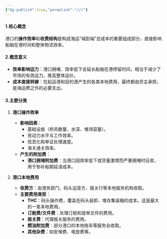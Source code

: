 ```yaml
---
{"dg-publish":true,"permalink":"///"}
---
```


#### **1.核心概念**

港口的**操作效率**和**收费结构**是构成海运“端到端”总成本的重要组成部分，直接影响船舶在港时间和整体物流效率。

#### **2.概念意义**

*   **效率影响运力**：港口拥堵、效率低下会延长船舶在港停留时间，相当于减少了市场的有效运力，推高整体运价。
*   **成本直接转嫁**：在起运港和目的港产生的各类本地费用，最终都由货主承担，是海运费之外的必要支出。

#### **3.主要分类**

1.  **港口操作效率**
    *   **影响因素**：
        *   基础设施（桥吊数量、水深、堆场容量）。
        *   劳动力水平与工作效率。
        *   信息化和单证处理速度。
        *   海关通关效率。
    *   **产生的附加费**：
        *   **港口拥堵附加费**：当港口因效率低下或货量激增而严重拥堵时征收，用于弥补船期延误成本。

2.  **港口本地费用**
    *   **收费方**：由港务部门、码头运营方、报关行等本地服务机构收取。
    *   **主要费用类型**：
        *   **THC**：码头操作费，覆盖在码头装卸、堆存集装箱的成本。这是最大的一笔本地费用。
        *   **订舱费/文件费**：处理订舱和提单文件的费用。
        *   **报关费**：代理报关服务的费用。
        *   **燃油附加费**：部分港口的本地拖车等服务会收取。
        *   **其他杂费**：如安保费、电放费等。
